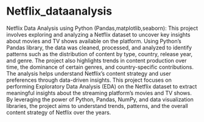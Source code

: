 # Netflix_dataanalysis
Netflix Data Analysis using Python (Pandas,matplotlib,seaborn):
This project involves exploring and analyzing a Netflix dataset to uncover key insights about movies and TV shows available on the platform. Using Python’s Pandas library, the data was cleaned, processed, and analyzed to identify patterns such as the distribution of content by type, country, release year, and genre. The project also highlights trends in content production over time, the dominance of certain genres, and country-specific contributions. The analysis helps understand Netflix’s content strategy and user preferences through data-driven insights.
This project focuses on performing Exploratory Data Analysis (EDA) on the Netflix dataset to extract meaningful insights about the streaming platform’s movies and TV shows. By leveraging the power of Python, Pandas, NumPy, and data visualization libraries, the project aims to understand trends, patterns, and the overall content strategy of Netflix over the years.
